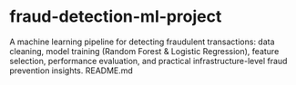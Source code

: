 # fraud-detection-ml-project
A machine learning pipeline for detecting fraudulent transactions: data cleaning, model training (Random Forest &amp; Logistic Regression), feature selection, performance evaluation, and practical infrastructure-level fraud prevention insights.  README.md
